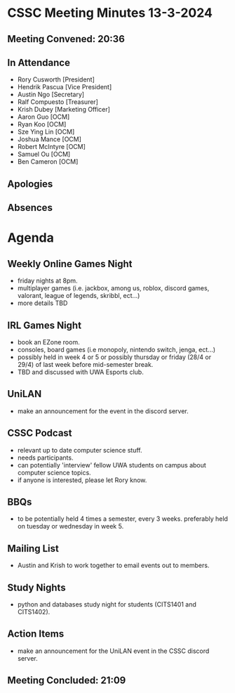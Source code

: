 # CSSC Meeting Minutes 13-3-2024

## Meeting Convened: 20:36

## In Attendance

- Rory Cusworth [President]
- Hendrik Pascua [Vice President]
- Austin Ngo [Secretary]
- Ralf Compuesto [Treasurer]
- Krish Dubey [Marketing Officer]
- Aaron Guo [OCM]
- Ryan Koo [OCM]
- Sze Ying Lin [OCM]
- Joshua Mance [OCM]
- Robert McIntyre [OCM]
- Samuel Ou [OCM]
- Ben Cameron [OCM]

## Apologies

## Absences

# Agenda

## Weekly Online Games Night
- friday nights at 8pm.
- multiplayer games (i.e. jackbox, among us, roblox, discord games, valorant, league of legends, skribbl, ect...)
- more details TBD

## IRL Games Night
- book an EZone room.
- consoles, board games (i.e monopoly, nintendo switch, jenga, ect...)
- possibly held in week 4 or 5 or possibly thursday or friday (28/4 or 29/4) of last week before mid-semester break.
- TBD and discussed with UWA Esports club.

## UniLAN
- make an announcement for the event in the discord server.

## CSSC Podcast
- relevant up to date computer science stuff.
- needs participants.
- can potentially 'interview' fellow UWA students on campus about computer science topics.
- if anyone is interested, please let Rory know.

## BBQs
- to be potentially held 4 times a semester, every 3 weeks. preferably held on tuesday or wednesday in week 5. 

## Mailing List
- Austin and Krish to work together to email events out to members.

## Study Nights
- python and databases study night for students (CITS1401 and CITS1402).

## Action Items
- make an announcement for the UniLAN event in the CSSC discord server.

## Meeting Concluded: 21:09